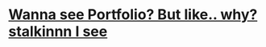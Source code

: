 # <a href="https://theawesomeshaz.github.io/">Wanna see Portfolio? But like.. why? stalkinnn I see</a>
